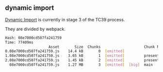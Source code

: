 ## dynamic import
[Dynamic Import](https://github.com/tc39/proposal-dynamic-import) is currently in stage 3 of the TC39 process.

They are divided by webpack.

```sh
Hash: 08e7000cd507fa241759
Time: 77409ms
                    Asset       Size  Chunks                    Chunk Names
0.08e7000cd507fa241759.js    14.4 kB       0  [emitted]
1.08e7000cd507fa241759.js    3.65 kB       1  [emitted]         presenter.host
2.08e7000cd507fa241759.js    1.45 kB       2  [emitted]         presenter.view
  08e7000cd507fa241759.js    1.27 MB       3  [emitted]  [big]  main
```
